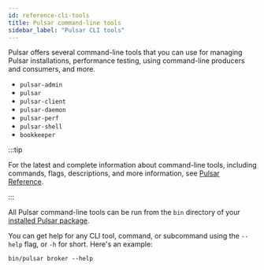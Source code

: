 ```yaml
---
id: reference-cli-tools
title: Pulsar command-line tools
sidebar_label: "Pulsar CLI tools"
---
```


Pulsar offers several command-line tools that you can use for managing Pulsar installations, performance testing, using command-line producers and consumers, and more.

* `pulsar-admin`
* `pulsar`
* `pulsar-client`
* `pulsar-daemon`
* `pulsar-perf`
* `pulsar-shell`
* `bookkeeper`

:::tip

For the latest and complete information about command-line tools, including commands, flags, descriptions, and more information, see [Pulsar Reference](https://pulsar.apache.org/reference).

:::

All Pulsar command-line tools can be run from the `bin` directory of your [installed Pulsar package](getting-started-standalone.md).

You can get help for any CLI tool, command, or subcommand using the `--help` flag, or `-h` for short. Here's an example:

```shell
bin/pulsar broker --help
```
